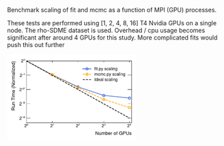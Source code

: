 Benchmark scaling of fit and mcmc as a function of MPI (GPU) processes.

These tests are performed using [1, 2, 4, 8, 16] T4 Nvidia GPUs on a single node. The rho-SDME dataset is used. Overhead / cpu usage becomes significant after around 4 GPUs for this study. More complicated fits would push this out further

<img width="60%" src="./results/scaling.png" alt="mpi_scaling png" />

